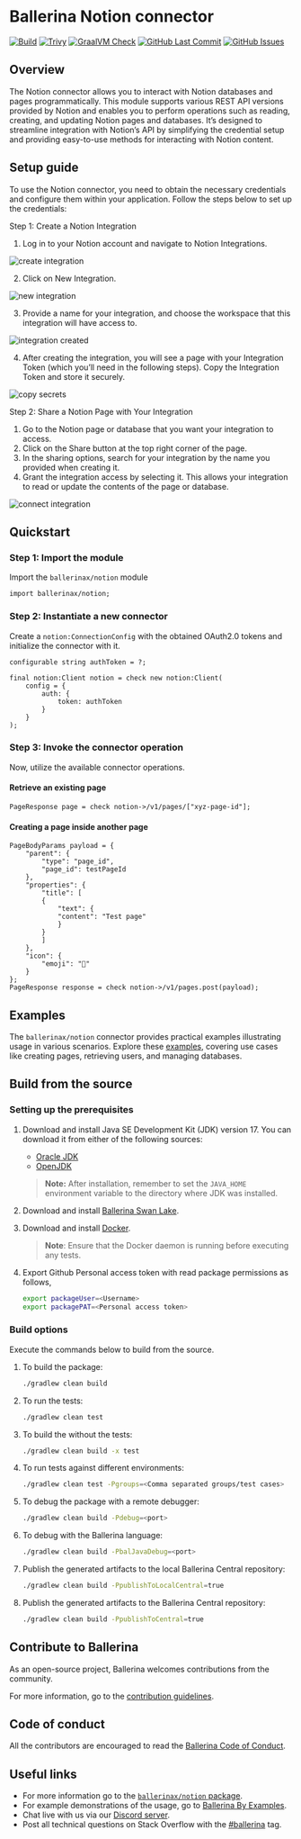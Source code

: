 # Ballerina Notion connector

[![Build](https://github.com/ballerina-platform/module-ballerinax-notion/actions/workflows/ci.yml/badge.svg)](https://github.com/ballerina-platform/module-ballerinax-notion/actions/workflows/ci.yml)
[![Trivy](https://github.com/ballerina-platform/module-ballerinax-notion/actions/workflows/trivy-scan.yml/badge.svg)](https://github.com/ballerina-platform/module-ballerinax-notion/actions/workflows/trivy-scan.yml)
[![GraalVM Check](https://github.com/ballerina-platform/module-ballerinax-notion/actions/workflows/build-with-bal-test-graalvm.yml/badge.svg)](https://github.com/ballerina-platform/module-ballerinax-notion/actions/workflows/build-with-bal-test-graalvm.yml)
[![GitHub Last Commit](https://img.shields.io/github/last-commit/ballerina-platform/module-ballerinax-notion.svg)](https://github.com/ballerina-platform/module-ballerinax-notion/commits/master)
[![GitHub Issues](https://img.shields.io/github/issues/ballerina-platform/ballerina-library/module/notion.svg?label=Open%20Issues)](https://github.com/ballerina-platform/ballerina-library/labels/module%notion)

## Overview

The Notion connector allows you to interact with Notion databases and pages programmatically. This module supports various REST API versions provided by Notion and enables you to perform operations such as reading, creating, and updating Notion pages and databases. It’s designed to streamline integration with Notion’s API by simplifying the credential setup and providing easy-to-use methods for interacting with Notion content.

## Setup guide

To use the Notion connector, you need to obtain the necessary credentials and configure them within your application. Follow the steps below to set up the credentials:

Step 1: Create a Notion Integration

1. Log in to your Notion account and navigate to Notion Integrations.

![create integration](https://github.com/ballerina-platform/module-ballerinax-notion/blob/main/docs/assets/create-integration.png?raw=true)

2. Click on New Integration.

![new integration](https://github.com/ballerina-platform/module-ballerinax-notion/blob/main/docs/assets/new-integration.png?raw=true)

3. Provide a name for your integration, and choose the workspace that this integration will have access to.

![integration created](https://github.com/ballerina-platform/module-ballerinax-notion/blob/main/docs/assets/integration-created.png?raw=true)

4. After creating the integration, you will see a page with your Integration Token (which you’ll need in the following steps). Copy the Integration Token and store it securely.

![copy secrets](https://github.com/ballerina-platform/module-ballerinax-notion/blob/main/docs/assets/secret.png?raw=true)

Step 2: Share a Notion Page with Your Integration

1. Go to the Notion page or database that you want your integration to access.
2. Click on the Share button at the top right corner of the page.
3. In the sharing options, search for your integration by the name you provided when creating it.
4. Grant the integration access by selecting it. This allows your integration to read or update the contents of the page or database.

![connect integration](https://github.com/ballerina-platform/module-ballerinax-notion/blob/main/docs/assets/connect-page.png?raw=true)

## Quickstart

### Step 1: Import the module

Import the `ballerinax/notion` module

```bal
import ballerinax/notion;
```

### Step 2: Instantiate a new connector

Create a `notion:ConnectionConfig` with the obtained OAuth2.0 tokens and initialize the connector with it.

```bal
configurable string authToken = ?;

final notion:Client notion = check new notion:Client(
    config = {
        auth: {
            token: authToken
        }
    }
);
```

### Step 3: Invoke the connector operation

Now, utilize the available connector operations.

#### Retrieve an existing page

```bal
PageResponse page = check notion->/v1/pages/["xyz-page-id"];
```

#### Creating a page inside another page

```bal
PageBodyParams payload = {
    "parent": {
        "type": "page_id",
        "page_id": testPageId
    },
    "properties": {
        "title": [
        {
            "text": {
            "content": "Test page"
            }
        }
        ]
    },
    "icon": {
        "emoji": "🥬"
    }
};
PageResponse response = check notion->/v1/pages.post(payload);
```

## Examples

The `ballerinax/notion` connector provides practical examples illustrating usage in various scenarios. Explore these [examples](https://github.com/ballerina-platform/module-ballerinax-notion/tree/main/examples), covering use cases like creating pages, retrieving users, and managing databases.

## Build from the source

### Setting up the prerequisites

1. Download and install Java SE Development Kit (JDK) version 17. You can download it from either of the following sources:

    - [Oracle JDK](https://www.oracle.com/java/technologies/downloads/)
    - [OpenJDK](https://adoptium.net/)

    > **Note:** After installation, remember to set the `JAVA_HOME` environment variable to the directory where JDK was installed.

2. Download and install [Ballerina Swan Lake](https://ballerina.io/).

3. Download and install [Docker](https://www.docker.com/get-started).

    > **Note**: Ensure that the Docker daemon is running before executing any tests.

4. Export Github Personal access token with read package permissions as follows,

    ```bash
    export packageUser=<Username>
    export packagePAT=<Personal access token>
    ```

### Build options

Execute the commands below to build from the source.

1. To build the package:

    ```bash
    ./gradlew clean build
    ```

2. To run the tests:

    ```bash
    ./gradlew clean test
    ```

3. To build the without the tests:

    ```bash
    ./gradlew clean build -x test
    ```

4. To run tests against different environments:

    ```bash
    ./gradlew clean test -Pgroups=<Comma separated groups/test cases>
    ```

5. To debug the package with a remote debugger:

    ```bash
    ./gradlew clean build -Pdebug=<port>
    ```

6. To debug with the Ballerina language:

    ```bash
    ./gradlew clean build -PbalJavaDebug=<port>
    ```

7. Publish the generated artifacts to the local Ballerina Central repository:

    ```bash
    ./gradlew clean build -PpublishToLocalCentral=true
    ```

8. Publish the generated artifacts to the Ballerina Central repository:

    ```bash
    ./gradlew clean build -PpublishToCentral=true
    ```

## Contribute to Ballerina

As an open-source project, Ballerina welcomes contributions from the community.

For more information, go to the [contribution guidelines](https://github.com/ballerina-platform/ballerina-lang/blob/master/CONTRIBUTING.md).

## Code of conduct

All the contributors are encouraged to read the [Ballerina Code of Conduct](https://ballerina.io/code-of-conduct).

## Useful links

-   For more information go to the [`ballerinax/notion` package](https://central.ballerina.io/ballerinax/notion/latest).
-   For example demonstrations of the usage, go to [Ballerina By Examples](https://ballerina.io/learn/by-example/).
-   Chat live with us via our [Discord server](https://discord.gg/ballerinalang).
-   Post all technical questions on Stack Overflow with the [#ballerina](https://stackoverflow.com/questions/tagged/ballerina) tag.
